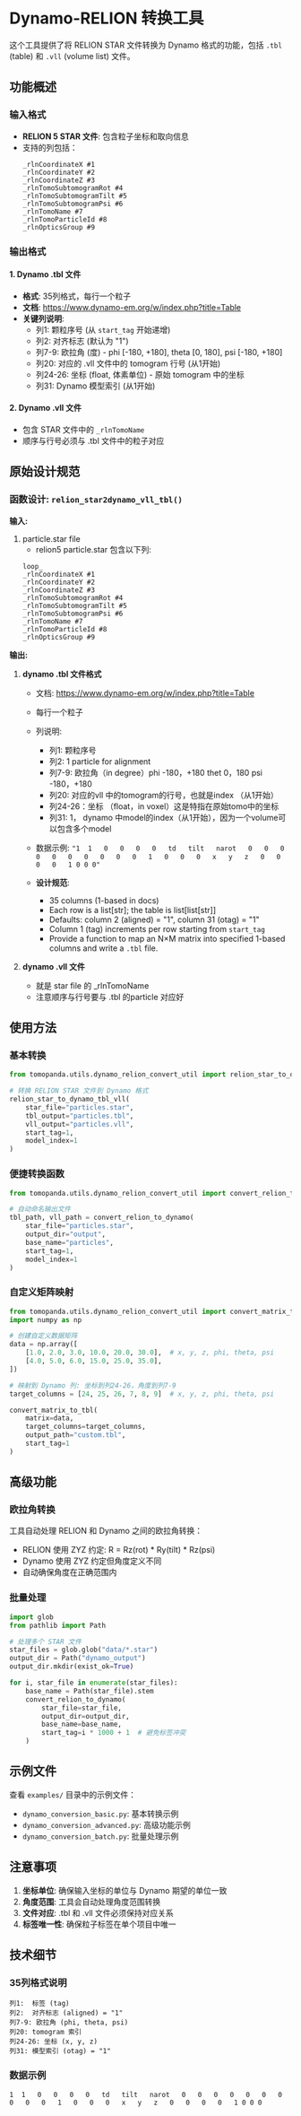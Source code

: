 # Dynamo-RELION 转换工具

这个工具提供了将 RELION STAR 文件转换为 Dynamo 格式的功能，包括 `.tbl` (table) 和 `.vll` (volume list) 文件。

## 功能概述

### 输入格式
- **RELION 5 STAR 文件**: 包含粒子坐标和取向信息
- 支持的列包括：
  ```
  _rlnCoordinateX #1 
  _rlnCoordinateY #2 
  _rlnCoordinateZ #3 
  _rlnTomoSubtomogramRot #4 
  _rlnTomoSubtomogramTilt #5 
  _rlnTomoSubtomogramPsi #6 
  _rlnTomoName #7 
  _rlnTomoParticleId #8 
  _rlnOpticsGroup #9
  ```

### 输出格式

#### 1. Dynamo .tbl 文件
- **格式**: 35列格式，每行一个粒子
- **文档**: https://www.dynamo-em.org/w/index.php?title=Table
- **关键列说明**:
  - 列1: 颗粒序号 (从 `start_tag` 开始递增)
  - 列2: 对齐标志 (默认为 "1")
  - 列7-9: 欧拉角 (度) - phi [-180, +180], theta [0, 180], psi [-180, +180]
  - 列20: 对应的 .vll 文件中的 tomogram 行号 (从1开始)
  - 列24-26: 坐标 (float, 体素单位) - 原始 tomogram 中的坐标
  - 列31: Dynamo 模型索引 (从1开始)

#### 2. Dynamo .vll 文件
- 包含 STAR 文件中的 `_rlnTomoName`
- 顺序与行号必须与 .tbl 文件中的粒子对应

## 原始设计规范

### 函数设计: `relion_star2dynamo_vll_tbl()`

**输入:**
1. particle.star file
   - relion5 particle.star 包含以下列:
   ```
   loop_
   _rlnCoordinateX #1 
   _rlnCoordinateY #2 
   _rlnCoordinateZ #3 
   _rlnTomoSubtomogramRot #4 
   _rlnTomoSubtomogramTilt #5 
   _rlnTomoSubtomogramPsi #6 
   _rlnTomoName #7 
   _rlnTomoParticleId #8 
   _rlnOpticsGroup #9
   ```

**输出:**

1. **dynamo .tbl 文件格式**
   - 文档: https://www.dynamo-em.org/w/index.php?title=Table
   - 每行一个粒子
   - 列说明:
     - 列1: 颗粒序号
     - 列2: 1 particle for alignment
     - 列7-9: 欧拉角（in degree）phi -180，+180  thet 0，180 psi -180，+180 
     - 列20: 对应的vll 中的tomogram的行号，也就是index （从1开始）
     - 列24-26：坐标 （float，in voxel）这是特指在原始tomo中的坐标
     - 列31: 1， dynamo 中model的index（从1开始），因为一个volume可以包含多个model
   
   - 数据示例: `"1  1   0   0   0   0   td   tilt   narot   0   0   0   0   0   0   0   0   0   0   1   0   0   0   x   y   z   0   0   0   0   1 0 0 0"`

   - **设计规范**:
     - 35 columns (1-based in docs)
     - Each row is a list[str]; the table is list[list[str]]
     - Defaults: column 2 (aligned) = "1", column 31 (otag) = "1"
     - Column 1 (tag) increments per row starting from `start_tag`
     - Provide a function to map an N×M matrix into specified 1-based columns and write a `.tbl` file.

2. **dynamo .vll 文件**
   - 就是 star file 的 _rlnTomoName
   - 注意顺序与行号要与 .tbl 的particle 对应好

## 使用方法

### 基本转换

```python
from tomopanda.utils.dynamo_relion_convert_util import relion_star_to_dynamo_tbl_vll

# 转换 RELION STAR 文件到 Dynamo 格式
relion_star_to_dynamo_tbl_vll(
    star_file="particles.star",
    tbl_output="particles.tbl", 
    vll_output="particles.vll",
    start_tag=1,
    model_index=1
)
```

### 便捷转换函数

```python
from tomopanda.utils.dynamo_relion_convert_util import convert_relion_to_dynamo

# 自动命名输出文件
tbl_path, vll_path = convert_relion_to_dynamo(
    star_file="particles.star",
    output_dir="output",
    base_name="particles",
    start_tag=1,
    model_index=1
)
```

### 自定义矩阵映射

```python
from tomopanda.utils.dynamo_relion_convert_util import convert_matrix_to_tbl
import numpy as np

# 创建自定义数据矩阵
data = np.array([
    [1.0, 2.0, 3.0, 10.0, 20.0, 30.0],  # x, y, z, phi, theta, psi
    [4.0, 5.0, 6.0, 15.0, 25.0, 35.0],
])

# 映射到 Dynamo 列: 坐标到列24-26，角度到列7-9
target_columns = [24, 25, 26, 7, 8, 9]  # x, y, z, phi, theta, psi

convert_matrix_to_tbl(
    matrix=data,
    target_columns=target_columns,
    output_path="custom.tbl",
    start_tag=1
)
```

## 高级功能

### 欧拉角转换
工具自动处理 RELION 和 Dynamo 之间的欧拉角转换：
- RELION 使用 ZYZ 约定: R = Rz(rot) * Ry(tilt) * Rz(psi)
- Dynamo 使用 ZYZ 约定但角度定义不同
- 自动确保角度在正确范围内

### 批量处理
```python
import glob
from pathlib import Path

# 处理多个 STAR 文件
star_files = glob.glob("data/*.star")
output_dir = Path("dynamo_output")
output_dir.mkdir(exist_ok=True)

for i, star_file in enumerate(star_files):
    base_name = Path(star_file).stem
    convert_relion_to_dynamo(
        star_file=star_file,
        output_dir=output_dir,
        base_name=base_name,
        start_tag=i * 1000 + 1  # 避免标签冲突
    )
```

## 示例文件

查看 `examples/` 目录中的示例文件：
- `dynamo_conversion_basic.py`: 基本转换示例
- `dynamo_conversion_advanced.py`: 高级功能示例
- `dynamo_conversion_batch.py`: 批量处理示例

## 注意事项

1. **坐标单位**: 确保输入坐标的单位与 Dynamo 期望的单位一致
2. **角度范围**: 工具会自动处理角度范围转换
3. **文件对应**: .tbl 和 .vll 文件必须保持对应关系
4. **标签唯一性**: 确保粒子标签在单个项目中唯一

## 技术细节

### 35列格式说明
```
列1:  标签 (tag)
列2:  对齐标志 (aligned) = "1"
列7-9: 欧拉角 (phi, theta, psi)
列20: tomogram 索引
列24-26: 坐标 (x, y, z)
列31: 模型索引 (otag) = "1"
```

### 数据示例
```
1  1   0   0   0   0   td   tilt   narot   0   0   0   0   0   0   0   0   0   0   1   0   0   0   x   y   z   0   0   0   0   1 0 0 0
```